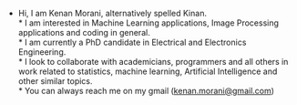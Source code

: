 * Hi, I am Kenan Morani, alternatively spelled Kinan.
<BR/>* I am interested in Machine Learning applications, Image Processing applications and coding in general.
<BR/>* I am currently a PhD candidate in Electrical and Electronics Engineering.
<BR/>* I look to collaborate with academicians, programmers and all others in work related to statistics, machine learning, Artificial Intelligence and other similar topics.
<BR/>* You can always reach me on my gmail (kenan.morani@gmail.com)
